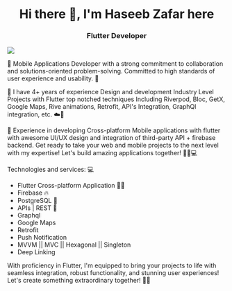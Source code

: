 <h1 align="center" > Hi there 👋, I'm Haseeb Zafar here </h1>
<h3 align="center" > Flutter Developer </h3>
<img src="https://geekflare.com/wp-content/uploads/2022/10/Heres-What-it-Means-to-Be-a-Full-Stack-Developer.jpeg">


🚀 Mobile Applications Developer with a strong commitment to collaboration and solutions-oriented problem-solving. Committed to high standards of user experience and usability. 🌟

🎯 I have 4+ years of experience Design and development Industry Level Projects with Flutter top notched techniques Including Riverpod, Bloc, GetX, Google Maps, Rive animations, Retrofit, API's Integration, GraphQl integration, etc. ☁️🔧

📱 Experience in developing Cross-platform Mobile applications with flutter with awesome UI/UX design and integration of third-party API + firebase backend. 
Get ready to take your web and mobile projects to the next level with my expertise! Let's build amazing applications together! 🌟🔨💻

Technologies and services: 💻
<ul>
<li>Flutter Cross-platform Application 📱✨</li>
<li>Firebase 🔥</li>
<li>PostgreSQL 🐘</li>
<li>APIs | REST 📡</li>
<li>Graphql </li>
<li>Google Maps </li>
<li>Retrofit </li>
<li>Push Notification </li>
<li>MVVM || MVC || Hexagonal || Singleton </li>
<li>Deep Linking </li>
</ul>

With proficiency in Flutter, I'm equipped to bring your projects to life with seamless integration, robust functionality, and stunning user experiences! Let's create something extraordinary together! 🚀✨

